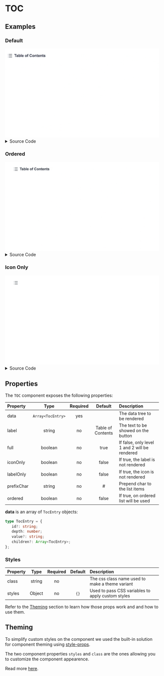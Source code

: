 # TOC

## Examples

### Default

<img src="./assets/images/default.gif" alt="TOC - Default Styles" />

<details><summary>Source Code</summary>

```html
<script>
    import { TOC } from '@sveltinio/widgets';
</script>

<TOC data={tocEntries} />
```

</details>

### Ordered

<img src="./assets/images/ordered.gif" alt="TOC - Ordered List" />

<details><summary>Source Code</summary>

```html
<script>
    import { TOC } from '@sveltinio/widgets';
</script>

<TOC data={tocEntries} ordered />
```

</details>

### Icon Only

<img src="./assets/images/icon-only.gif" alt="TOC - Icon Only" />

<details><summary>Source Code</summary>

```html
<script>
    import { TOC } from '@sveltinio/widgets';
</script>

<TOC data={tocEntries} iconOnly />
```

</details>

## Properties

The `TOC` component exposes the following properties:

| Property   | Type             | Required | Default           | Description                                   |
| :--------- | :--------------: | :------: | :---------------: | :-------------------------------------------- |
| data       | `Array<TocEntry>`|   yes    |                   | The data tree to be rendered                  |
| label      | string           |   no     | Table of Contents | The text to be showed on the button           |
| full       | boolean          |   no     | true              | If false, only level 1 and 2 will be rendered |
| iconOnly   | boolean          |   no     | false             | If true, the label is not rendered            |
| labelOnly  | boolean          |   no     | false             | If true, the icon is not rendered             |
| prefixChar | string           |   no     | #                 | Prepend char to the list items                |
| ordered    | boolean          |   no     | false             | If true, on ordered list will be used         |

**data** is an array of `TocEntry` objects:

```typescript
type TocEntry = {
   id?: string;
   depth: number;
   value?: string;
   children?: Array<TocEntry>;
};
```

### Styles

| Property   | Type             | Required | Default | Description                                       |
| :--------- | :--------------: | :------: | :-----: | :------------------------------------------------ |
| class      | string           |   no     |         | The css class name used to make a theme variant   |
| styles     | Object           |   no     | `{}`    | Used to pass CSS variables to apply custom styles |

Refer to the [Theming](#theming) section to learn how those props work and and how to use them.

## Theming

To simplify custom styles on the component we used the built-in solution for component theming using [style-props].

The two component properties `styles` and `class` are the ones allowing you to customize the component appearence.

Read more [here](./THEMING.md).

<!-- Resources -->
[style-props]: https://svelte.dev/docs#template-syntax-component-directives---style-props
